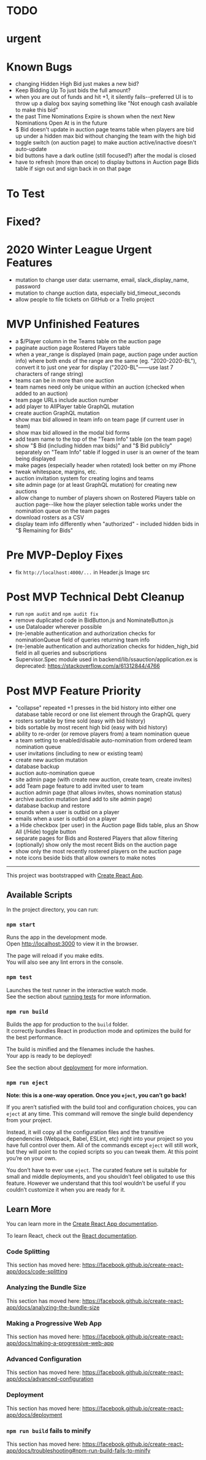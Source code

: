 # TODO

# urgent

# Known Bugs
- changing Hidden High Bid just makes a new bid?
- Keep Bidding Up To just bids the full amount?
- when you are out of funds and hit +1, it silently fails--preferred UI is to throw up a dialog box saying something like "Not enough cash available to make this bid"
- the past Time Nominations Expire is shown when the next New Nominations Open At is in the future
- $ Bid doesn't update in auction page teams table when players are bid up under a hidden max bid without changing the team with the high bid
- toggle switch (on auction page) to make auction active/inactive doesn't auto-update
- bid buttons have a dark outline (still focused?) after the modal is closed
- have to refresh (more than once) to display buttons in Auction page Bids table if sign out and sign back in on that page

# To Test

# Fixed?

# 2020 Winter League Urgent Features
- mutation to change user data: username, email, slack_display_name, password
- mutation to change auction data, especially bid_timeout_seconds
- allow people to file tickets on GitHub or a Trello project

# MVP Unfinished Features
- a $/Player column in the Teams table on the auction page
- paginate auction page Rostered Players table
- when a year_range is displayed (main page, auction page under auction info) where both ends of the range are the same (eg. "2020-2020-BL"), convert it to just one year for display ("2020-BL"——use last 7 characters of range string)
- teams can be in more than one auction
- team names need only be unique within an auction (checked when added to an auction)
- team page URLs include auction number
- add player to AllPlayer table GraphQL mutation
- create auction GraphQL mutation
- show max bid allowed in team info on team page (if current user in team)
- show max bid allowed in the modal bid forms
- add team name to the top of the "Team Info" table (on the team page)
- show "$ Bid (including hidden max bids)" and "$ Bid publicly" separately on "Team Info" table if logged in user is an owner of the team being displayed
- make pages (especially header when rotated) look better on my iPhone
- tweak whitespace, margins, etc.
- auction invitation system for creating logins and teams
- site admin page (or at least GraphQL mutation) for creating new auctions
- allow change to number of players shown on Rostered Players table on auction page--like how the player selection table works under the nomination queue on the team pages
- download rosters as a CSV
- display team info differently when "authorized" - included hidden bids in "$ Remaining for Bids"

# Pre MVP-Deploy Fixes
- fix `http://localhost:4000/...` in Header.js Image src

# Post MVP Technical Debt Cleanup
- run `npm audit` and `npm audit fix`
- remove duplicated code in BidButton.js and NominateButton.js
- use Dataloader wherever possible
- (re-)enable authentication and authorization checks for nominationQueue field of queries returning team info
- (re-)enable authentication and authorization checks for hidden_high_bid field in all queries and subscriptions
- Supervisor.Spec module used in backend/lib/ssauction/application.ex is deprecated: https://stackoverflow.com/a/61312844/4766

# Post MVP Feature Priority
- "collapse" repeated +1 presses in the bid history into either one database table record or one list element through the GraphQL query
- rosters sortable by time sold (easy with bid history)
- bids sortable by most recent high bid (easy with bid history)
- ability to re-order (or remove players from) a team nomination queue
- a team setting to enabled/disable auto-nomination from ordered team nomination queue
- user invitations (including to new or existing team)
- create new auction mutation
- database backup
- auction auto-nomination queue
- site admin page (with create new auction, create team, create invites)
- add Team page feature to add invited user to team
- auction admin page (that allows invites, shows nomination status)
- archive auction mutation (and add to site admin page)
- database backup and restore
- sounds when a user is outbid on a player
- emails when a user is outbid on a player
- a Hide checkbox (per user) in the Auction page Bids table, plus an Show All (/Hide) toggle button
- separate pages for Bids and Rostered Players that allow filtering
- (optionally) show only the most recent Bids on the auction page
- show only the most recently rostered players on the auction page
- note icons beside bids that allow owners to make notes

----

This project was bootstrapped with [Create React App](https://github.com/facebook/create-react-app).

## Available Scripts

In the project directory, you can run:

### `npm start`

Runs the app in the development mode.<br>
Open [http://localhost:3000](http://localhost:3000) to view it in the browser.

The page will reload if you make edits.<br>
You will also see any lint errors in the console.

### `npm test`

Launches the test runner in the interactive watch mode.<br>
See the section about [running tests](https://facebook.github.io/create-react-app/docs/running-tests) for more information.

### `npm run build`

Builds the app for production to the `build` folder.<br>
It correctly bundles React in production mode and optimizes the build for the best performance.

The build is minified and the filenames include the hashes.<br>
Your app is ready to be deployed!

See the section about [deployment](https://facebook.github.io/create-react-app/docs/deployment) for more information.

### `npm run eject`

**Note: this is a one-way operation. Once you `eject`, you can’t go back!**

If you aren’t satisfied with the build tool and configuration choices, you can `eject` at any time. This command will remove the single build dependency from your project.

Instead, it will copy all the configuration files and the transitive dependencies (Webpack, Babel, ESLint, etc) right into your project so you have full control over them. All of the commands except `eject` will still work, but they will point to the copied scripts so you can tweak them. At this point you’re on your own.

You don’t have to ever use `eject`. The curated feature set is suitable for small and middle deployments, and you shouldn’t feel obligated to use this feature. However we understand that this tool wouldn’t be useful if you couldn’t customize it when you are ready for it.

## Learn More

You can learn more in the [Create React App documentation](https://facebook.github.io/create-react-app/docs/getting-started).

To learn React, check out the [React documentation](https://reactjs.org/).

### Code Splitting

This section has moved here: https://facebook.github.io/create-react-app/docs/code-splitting

### Analyzing the Bundle Size

This section has moved here: https://facebook.github.io/create-react-app/docs/analyzing-the-bundle-size

### Making a Progressive Web App

This section has moved here: https://facebook.github.io/create-react-app/docs/making-a-progressive-web-app

### Advanced Configuration

This section has moved here: https://facebook.github.io/create-react-app/docs/advanced-configuration

### Deployment

This section has moved here: https://facebook.github.io/create-react-app/docs/deployment

### `npm run build` fails to minify

This section has moved here: https://facebook.github.io/create-react-app/docs/troubleshooting#npm-run-build-fails-to-minify
